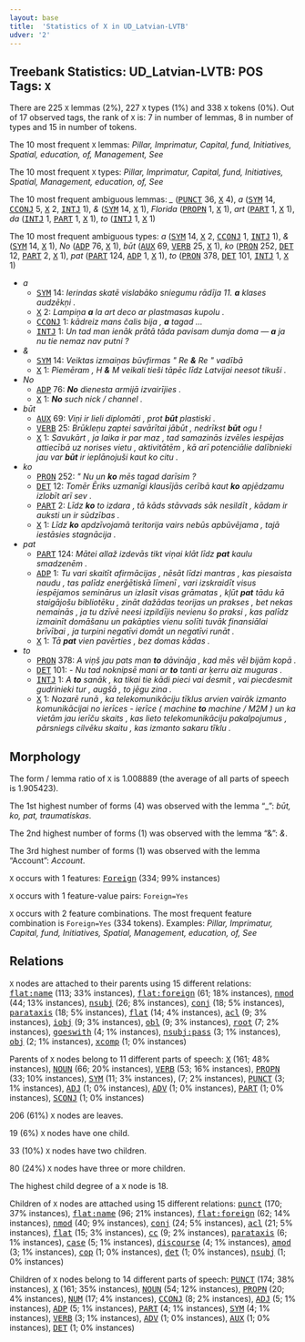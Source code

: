 ```yaml
---
layout: base
title:  'Statistics of X in UD_Latvian-LVTB'
udver: '2'
---
```


## Treebank Statistics: UD_Latvian-LVTB: POS Tags: `X`

There are 225 `X` lemmas (2%), 227 `X` types (1%) and 338 `X` tokens (0%).
Out of 17 observed tags, the rank of `X` is: 7 in number of lemmas, 8 in number of types and 15 in number of tokens.

The 10 most frequent `X` lemmas: <em>Pillar, Imprimatur, Capital, fund, Initiatives, Spatial, education, of, Management, See</em>

The 10 most frequent `X` types:  <em>Pillar, Imprimatur, Capital, fund, Initiatives, Spatial, Management, education, of, See</em>

The 10 most frequent ambiguous lemmas: <em>_</em> (<tt><a href="lv_lvtb-pos-PUNCT.html">PUNCT</a></tt> 36, <tt><a href="lv_lvtb-pos-X.html">X</a></tt> 4), <em>a</em> (<tt><a href="lv_lvtb-pos-SYM.html">SYM</a></tt> 14, <tt><a href="lv_lvtb-pos-CCONJ.html">CCONJ</a></tt> 5, <tt><a href="lv_lvtb-pos-X.html">X</a></tt> 2, <tt><a href="lv_lvtb-pos-INTJ.html">INTJ</a></tt> 1), <em>&</em> (<tt><a href="lv_lvtb-pos-SYM.html">SYM</a></tt> 14, <tt><a href="lv_lvtb-pos-X.html">X</a></tt> 1), <em>Florida</em> (<tt><a href="lv_lvtb-pos-PROPN.html">PROPN</a></tt> 1, <tt><a href="lv_lvtb-pos-X.html">X</a></tt> 1), <em>art</em> (<tt><a href="lv_lvtb-pos-PART.html">PART</a></tt> 1, <tt><a href="lv_lvtb-pos-X.html">X</a></tt> 1), <em>da</em> (<tt><a href="lv_lvtb-pos-INTJ.html">INTJ</a></tt> 1, <tt><a href="lv_lvtb-pos-PART.html">PART</a></tt> 1, <tt><a href="lv_lvtb-pos-X.html">X</a></tt> 1), <em>to</em> (<tt><a href="lv_lvtb-pos-INTJ.html">INTJ</a></tt> 1, <tt><a href="lv_lvtb-pos-X.html">X</a></tt> 1)

The 10 most frequent ambiguous types:  <em>a</em> (<tt><a href="lv_lvtb-pos-SYM.html">SYM</a></tt> 14, <tt><a href="lv_lvtb-pos-X.html">X</a></tt> 2, <tt><a href="lv_lvtb-pos-CCONJ.html">CCONJ</a></tt> 1, <tt><a href="lv_lvtb-pos-INTJ.html">INTJ</a></tt> 1), <em>&</em> (<tt><a href="lv_lvtb-pos-SYM.html">SYM</a></tt> 14, <tt><a href="lv_lvtb-pos-X.html">X</a></tt> 1), <em>No</em> (<tt><a href="lv_lvtb-pos-ADP.html">ADP</a></tt> 76, <tt><a href="lv_lvtb-pos-X.html">X</a></tt> 1), <em>būt</em> (<tt><a href="lv_lvtb-pos-AUX.html">AUX</a></tt> 69, <tt><a href="lv_lvtb-pos-VERB.html">VERB</a></tt> 25, <tt><a href="lv_lvtb-pos-X.html">X</a></tt> 1), <em>ko</em> (<tt><a href="lv_lvtb-pos-PRON.html">PRON</a></tt> 252, <tt><a href="lv_lvtb-pos-DET.html">DET</a></tt> 12, <tt><a href="lv_lvtb-pos-PART.html">PART</a></tt> 2, <tt><a href="lv_lvtb-pos-X.html">X</a></tt> 1), <em>pat</em> (<tt><a href="lv_lvtb-pos-PART.html">PART</a></tt> 124, <tt><a href="lv_lvtb-pos-ADP.html">ADP</a></tt> 1, <tt><a href="lv_lvtb-pos-X.html">X</a></tt> 1), <em>to</em> (<tt><a href="lv_lvtb-pos-PRON.html">PRON</a></tt> 378, <tt><a href="lv_lvtb-pos-DET.html">DET</a></tt> 101, <tt><a href="lv_lvtb-pos-INTJ.html">INTJ</a></tt> 1, <tt><a href="lv_lvtb-pos-X.html">X</a></tt> 1)


* <em>a</em>
  * <tt><a href="lv_lvtb-pos-SYM.html">SYM</a></tt> 14: <em>Ierindas skatē vislabāko sniegumu rādīja 11. <b>a</b> klases audzēkņi .</em>
  * <tt><a href="lv_lvtb-pos-X.html">X</a></tt> 2: <em>Lampiņa <b>a</b> la art deco ar plastmasas kupolu .</em>
  * <tt><a href="lv_lvtb-pos-CCONJ.html">CCONJ</a></tt> 1: <em>kādreiz mans čalis bija , <b>a</b> tagad ...</em>
  * <tt><a href="lv_lvtb-pos-INTJ.html">INTJ</a></tt> 1: <em>Un tad man ienāk prātā tāda pavisam dumja doma — <b>a</b> ja nu tie nemaz nav putni ?</em>
* <em>&</em>
  * <tt><a href="lv_lvtb-pos-SYM.html">SYM</a></tt> 14: <em>Veiktas izmaiņas būvfirmas " Re <b>&</b> Re " vadībā</em>
  * <tt><a href="lv_lvtb-pos-X.html">X</a></tt> 1: <em>Piemēram , H <b>&</b> M veikali tieši tāpēc līdz Latvijai neesot tikuši .</em>
* <em>No</em>
  * <tt><a href="lv_lvtb-pos-ADP.html">ADP</a></tt> 76: <em><b>No</b> dienesta armijā izvairījies .</em>
  * <tt><a href="lv_lvtb-pos-X.html">X</a></tt> 1: <em><b>No</b> such nick / channel .</em>
* <em>būt</em>
  * <tt><a href="lv_lvtb-pos-AUX.html">AUX</a></tt> 69: <em>Viņi ir lieli diplomāti , prot <b>būt</b> plastiski .</em>
  * <tt><a href="lv_lvtb-pos-VERB.html">VERB</a></tt> 25: <em>Brūkleņu zaptei savārītai jābūt , nedrīkst <b>būt</b> ogu !</em>
  * <tt><a href="lv_lvtb-pos-X.html">X</a></tt> 1: <em>Savukārt , ja laika ir par maz , tad samazinās izvēles iespējas attiecībā uz norises vietu , aktivitātēm , kā arī potenciālie dalībnieki jau var <b>būt</b> ir ieplānojuši kaut ko citu .</em>
* <em>ko</em>
  * <tt><a href="lv_lvtb-pos-PRON.html">PRON</a></tt> 252: <em>" Nu un <b>ko</b> mēs tagad darīsim ?</em>
  * <tt><a href="lv_lvtb-pos-DET.html">DET</a></tt> 12: <em>Tomēr Ēriks uzmanīgi klausījās cerībā kaut <b>ko</b> apjēdzamu izlobīt arī sev .</em>
  * <tt><a href="lv_lvtb-pos-PART.html">PART</a></tt> 2: <em>Līdz <b>ko</b> to izdara , tā kāds stāvvads sāk nesildīt , kādam ir auksti un ir sūdzības .</em>
  * <tt><a href="lv_lvtb-pos-X.html">X</a></tt> 1: <em>Līdz <b>ko</b> apdzīvojamā teritorija vairs nebūs apbūvējama , tajā iestāsies stagnācija .</em>
* <em>pat</em>
  * <tt><a href="lv_lvtb-pos-PART.html">PART</a></tt> 124: <em>Mātei allaž izdevās tikt viņai klāt līdz <b>pat</b> kaulu smadzenēm .</em>
  * <tt><a href="lv_lvtb-pos-ADP.html">ADP</a></tt> 1: <em>Tu vari skaitīt afirmācijas , nēsāt līdzi mantras , kas piesaista naudu , tas palīdz enerģētiskā līmenī , vari izskraidīt visus iespējamos seminārus un izlasīt visas grāmatas , kļūt <b>pat</b> tādu kā staigājošu bibliotēku , zināt dažādas teorijas un prakses , bet nekas nemainās , ja tu dzīvē neesi izpildījis nevienu šo praksi , kas palīdz izmainīt domāšanu un pakāpties vienu solīti tuvāk finansiālai brīvībai , ja turpini negatīvi domāt un negatīvi runāt .</em>
  * <tt><a href="lv_lvtb-pos-X.html">X</a></tt> 1: <em>Tā <b>pat</b> vien pavērties , bez domas kādas .</em>
* <em>to</em>
  * <tt><a href="lv_lvtb-pos-PRON.html">PRON</a></tt> 378: <em>A viņš jau pats man <b>to</b> dāvināja , kad mēs vēl bijām kopā .</em>
  * <tt><a href="lv_lvtb-pos-DET.html">DET</a></tt> 101: <em>- Nu tad noknipsē mani ar <b>to</b> tanti ar ķerru aiz muguras .</em>
  * <tt><a href="lv_lvtb-pos-INTJ.html">INTJ</a></tt> 1: <em>A <b>to</b> sanāk , ka tikai tie kādi pieci vai desmit , vai piecdesmit gudrinieki tur , augšā , to jēgu zina .</em>
  * <tt><a href="lv_lvtb-pos-X.html">X</a></tt> 1: <em>Nozarē runā , ka telekomunikāciju tīklus arvien vairāk izmanto komunikācijai no ierīces - ierīce ( machine <b>to</b> machine / M2M ) un ka vietām jau ierīču skaits , kas lieto telekomunikāciju pakalpojumus , pārsniegs cilvēku skaitu , kas izmanto sakaru tīklu .</em>

## Morphology

The form / lemma ratio of `X` is 1.008889 (the average of all parts of speech is 1.905423).

The 1st highest number of forms (4) was observed with the lemma “_”: <em>būt, ko, pat, traumatiskas</em>.

The 2nd highest number of forms (1) was observed with the lemma “&”: <em>&</em>.

The 3rd highest number of forms (1) was observed with the lemma “Account”: <em>Account</em>.

`X` occurs with 1 features: <tt><a href="lv_lvtb-feat-Foreign.html">Foreign</a></tt> (334; 99% instances)

`X` occurs with 1 feature-value pairs: `Foreign=Yes`

`X` occurs with 2 feature combinations.
The most frequent feature combination is `Foreign=Yes` (334 tokens).
Examples: <em>Pillar, Imprimatur, Capital, fund, Initiatives, Spatial, Management, education, of, See</em>


## Relations

`X` nodes are attached to their parents using 15 different relations: <tt><a href="lv_lvtb-dep-flat-name.html">flat:name</a></tt> (113; 33% instances), <tt><a href="lv_lvtb-dep-flat-foreign.html">flat:foreign</a></tt> (61; 18% instances), <tt><a href="lv_lvtb-dep-nmod.html">nmod</a></tt> (44; 13% instances), <tt><a href="lv_lvtb-dep-nsubj.html">nsubj</a></tt> (26; 8% instances), <tt><a href="lv_lvtb-dep-conj.html">conj</a></tt> (18; 5% instances), <tt><a href="lv_lvtb-dep-parataxis.html">parataxis</a></tt> (18; 5% instances), <tt><a href="lv_lvtb-dep-flat.html">flat</a></tt> (14; 4% instances), <tt><a href="lv_lvtb-dep-acl.html">acl</a></tt> (9; 3% instances), <tt><a href="lv_lvtb-dep-iobj.html">iobj</a></tt> (9; 3% instances), <tt><a href="lv_lvtb-dep-obl.html">obl</a></tt> (9; 3% instances), <tt><a href="lv_lvtb-dep-root.html">root</a></tt> (7; 2% instances), <tt><a href="lv_lvtb-dep-goeswith.html">goeswith</a></tt> (4; 1% instances), <tt><a href="lv_lvtb-dep-nsubj-pass.html">nsubj:pass</a></tt> (3; 1% instances), <tt><a href="lv_lvtb-dep-obj.html">obj</a></tt> (2; 1% instances), <tt><a href="lv_lvtb-dep-xcomp.html">xcomp</a></tt> (1; 0% instances)

Parents of `X` nodes belong to 11 different parts of speech: <tt><a href="lv_lvtb-pos-X.html">X</a></tt> (161; 48% instances), <tt><a href="lv_lvtb-pos-NOUN.html">NOUN</a></tt> (66; 20% instances), <tt><a href="lv_lvtb-pos-VERB.html">VERB</a></tt> (53; 16% instances), <tt><a href="lv_lvtb-pos-PROPN.html">PROPN</a></tt> (33; 10% instances), <tt><a href="lv_lvtb-pos-SYM.html">SYM</a></tt> (11; 3% instances),  (7; 2% instances), <tt><a href="lv_lvtb-pos-PUNCT.html">PUNCT</a></tt> (3; 1% instances), <tt><a href="lv_lvtb-pos-ADJ.html">ADJ</a></tt> (1; 0% instances), <tt><a href="lv_lvtb-pos-ADV.html">ADV</a></tt> (1; 0% instances), <tt><a href="lv_lvtb-pos-PART.html">PART</a></tt> (1; 0% instances), <tt><a href="lv_lvtb-pos-SCONJ.html">SCONJ</a></tt> (1; 0% instances)

206 (61%) `X` nodes are leaves.

19 (6%) `X` nodes have one child.

33 (10%) `X` nodes have two children.

80 (24%) `X` nodes have three or more children.

The highest child degree of a `X` node is 18.

Children of `X` nodes are attached using 15 different relations: <tt><a href="lv_lvtb-dep-punct.html">punct</a></tt> (170; 37% instances), <tt><a href="lv_lvtb-dep-flat-name.html">flat:name</a></tt> (96; 21% instances), <tt><a href="lv_lvtb-dep-flat-foreign.html">flat:foreign</a></tt> (62; 14% instances), <tt><a href="lv_lvtb-dep-nmod.html">nmod</a></tt> (40; 9% instances), <tt><a href="lv_lvtb-dep-conj.html">conj</a></tt> (24; 5% instances), <tt><a href="lv_lvtb-dep-acl.html">acl</a></tt> (21; 5% instances), <tt><a href="lv_lvtb-dep-flat.html">flat</a></tt> (15; 3% instances), <tt><a href="lv_lvtb-dep-cc.html">cc</a></tt> (9; 2% instances), <tt><a href="lv_lvtb-dep-parataxis.html">parataxis</a></tt> (6; 1% instances), <tt><a href="lv_lvtb-dep-case.html">case</a></tt> (5; 1% instances), <tt><a href="lv_lvtb-dep-discourse.html">discourse</a></tt> (4; 1% instances), <tt><a href="lv_lvtb-dep-amod.html">amod</a></tt> (3; 1% instances), <tt><a href="lv_lvtb-dep-cop.html">cop</a></tt> (1; 0% instances), <tt><a href="lv_lvtb-dep-det.html">det</a></tt> (1; 0% instances), <tt><a href="lv_lvtb-dep-nsubj.html">nsubj</a></tt> (1; 0% instances)

Children of `X` nodes belong to 14 different parts of speech: <tt><a href="lv_lvtb-pos-PUNCT.html">PUNCT</a></tt> (174; 38% instances), <tt><a href="lv_lvtb-pos-X.html">X</a></tt> (161; 35% instances), <tt><a href="lv_lvtb-pos-NOUN.html">NOUN</a></tt> (54; 12% instances), <tt><a href="lv_lvtb-pos-PROPN.html">PROPN</a></tt> (20; 4% instances), <tt><a href="lv_lvtb-pos-NUM.html">NUM</a></tt> (17; 4% instances), <tt><a href="lv_lvtb-pos-CCONJ.html">CCONJ</a></tt> (8; 2% instances), <tt><a href="lv_lvtb-pos-ADJ.html">ADJ</a></tt> (5; 1% instances), <tt><a href="lv_lvtb-pos-ADP.html">ADP</a></tt> (5; 1% instances), <tt><a href="lv_lvtb-pos-PART.html">PART</a></tt> (4; 1% instances), <tt><a href="lv_lvtb-pos-SYM.html">SYM</a></tt> (4; 1% instances), <tt><a href="lv_lvtb-pos-VERB.html">VERB</a></tt> (3; 1% instances), <tt><a href="lv_lvtb-pos-ADV.html">ADV</a></tt> (1; 0% instances), <tt><a href="lv_lvtb-pos-AUX.html">AUX</a></tt> (1; 0% instances), <tt><a href="lv_lvtb-pos-DET.html">DET</a></tt> (1; 0% instances)

